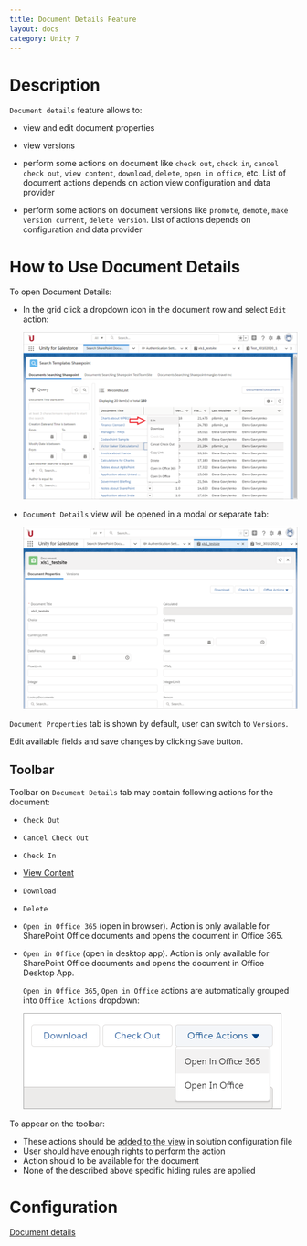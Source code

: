 ```yaml
---
title: Document Details Feature
layout: docs
category: Unity 7
---
```

# Description

`Document details` feature allows to: 

- view and edit document properties

- view versions

- perform some actions on document like `check out`, `check in`, `cancel check out`, `view content`, `download`, `delete`, 
`open in office`, etc. List of document actions depends on action view configuration and data provider

- perform some actions on document versions like `promote`, `demote`, `make version current`, `delete version`. List of 
actions depends on configuration and data provider

# How to Use Document Details

To open Document Details:

- In the grid click a dropdown icon in the document row and select `Edit` action:

    ![Context-menu](document-details/images/view-action-context-menu.png)
    
- `Document Details` view will be opened in a modal or separate tab:

    ![Document Details View](document-details/images/view-action-document-details-tab.png)
    
`Document Properties` tab is shown by default, user can switch to `Versions`.

Edit available fields and save changes by clicking `Save` button.

## Toolbar

Toolbar on `Document Details` tab may contain following actions for the document:

- `Check Out`
- `Cancel Check Out`
- `Check In`
- [View Content](view-content.md)
- `Download`
- `Delete`
- `Open in Office 365` (open in browser). Action is only available for SharePoint Office documents and opens the 
document in Office 365.
- `Open in Office` (open in desktop app). Action is only available for SharePoint Office documents and opens the 
document in Office Desktop App.

    `Open in Office 365`, `Open in Office` actions are automatically grouped into `Office Actions` dropdown:

    ![Office Actions](document-details/images/office-actions-on-toolbar.png)

To appear on the toolbar:
 
- These actions should be [added to the view](../../configuration/tags-list/views-tag/tab-action-set.md) in solution configuration file 
- User should have enough rights to perform the action 
- Action should to be available for the document
- None of the described above specific hiding rules are applied 

# Configuration

[Document details](../../configuration/actions/document-details.md)